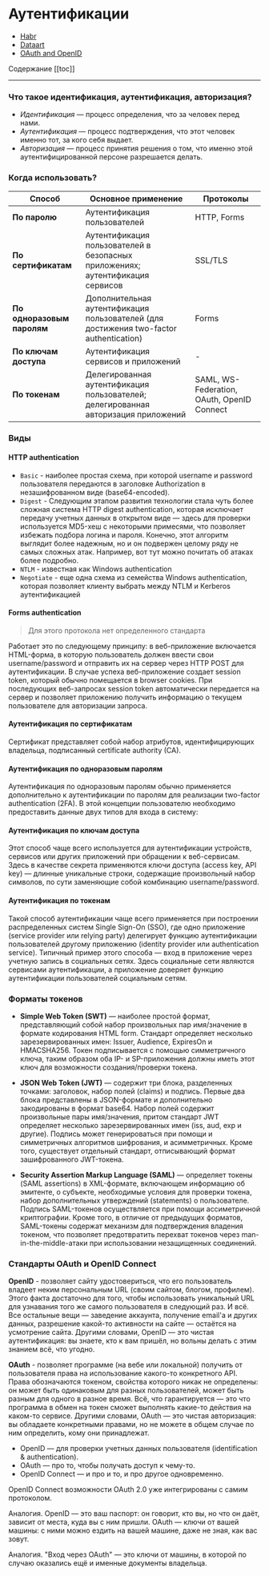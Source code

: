 # Аутентификации

* [Habr](https://habr.com/ru/company/dataart/blog/262817/)
* [Dataart](https://dataart.ua/news/autentifikatsiya-i-avtorizatsiya-v-mikroservisny-h-prilozheniyah/)
* [OAuth and OpenID](http://softwaremaniacs.org/blog/2011/07/14/openid-oauth-difference/)

Содержание 
[[toc]]

---

### Что такое идентификация, аутентификация, авторизация?

* *Идентификация* — процесс определения, что за человек перед нами. 
* *Аутентификация* — процесс подтверждения, что этот человек именно тот, за кого себя выдает. 
* *Авторизация* — процесс принятия решения о том, что именно этой аутентифицированной персоне разрешается делать. 

### Когда использовать?
| **Способ**                 | **Основное применение**                                                                    | **Протоколы**                                  |
|------------------------|----------------------------------------------------------------------------------------|--------------------------------------------|
| **По паролю**              | Аутентификация пользователей                                                           | HTTP, Forms                                |
| **По сертификатам**        | Аутентификация пользователей в безопасных приложениях; аутентификация сервисов         | SSL/TLS                                    |
| **По одноразовым паролям** | Дополнительная аутентификация пользователей (для достижения two-factor authentication) | Forms                                      |
| **По ключам доступа**      | Аутентификация сервисов и приложений                                                   | -                                          |
| **По токенам**             | Делегированная аутентификация пользователей; делегированная авторизация приложений     | SAML, WS-Federation, OAuth, OpenID Connect |


### Виды

#### HTTP authentication 
  + `Basic` - наиболее простая схема, при которой username и password пользователя передаются в заголовке Authorization в незашифрованном виде (base64-encoded). 
  + `Digest` - Следующим этапом развития технологии стала чуть более сложная система HTTP digest authentication, которая исключает передачу учетных данных в открытом виде — здесь для проверки используется MD5-хеш с некоторыми примесями, что позволяет избежать подбора логина и пароля. Конечно, этот алгоритм выглядит более надежным, но и он подвержен целому ряду не самых сложных атак. Например, вот тут можно почитать об атаках более подробно.
  + `NTLM` - известная как Windows authentication
  + `Negotiate` - еще одна схема из семейства Windows authentication, которая позволяет клиенту выбрать между NTLM и Kerberos аутентификацией

#### Forms authentication 
> Для этого протокола нет определенного стандарта

Работает это по следующему принципу: в веб-приложение включается HTML-форма, в которую пользователь должен ввести свои username/password и отправить их на сервер через HTTP POST для аутентификации. В случае успеха веб-приложение создает session token, который обычно помещается в browser cookies. При последующих веб-запросах session token автоматически передается на сервер и позволяет приложению получить информацию о текущем пользователе для авторизации запроса.

#### Аутентификация по сертификатам
Сертификат представляет собой набор атрибутов, идентифицирующих владельца, подписанный certificate authority (CA).

#### Аутентификация по одноразовым паролям
Аутентификация по одноразовым паролям обычно применяется дополнительно к аутентификации по паролям для реализации two-factor authentication (2FA). В этой концепции пользователю необходимо предоставить данные двух типов для входа в систему:

#### Аутентификация по ключам доступа 
Этот способ чаще всего используется для аутентификации устройств, сервисов или других приложений при обращении к веб-сервисам. Здесь в качестве секрета применяются ключи доступа (access key, API key) — длинные уникальные строки, содержащие произвольный набор символов, по сути заменяющие собой комбинацию username/password.

#### Аутентификация по токенам
Такой способ аутентификации чаще всего применяется при построении распределенных систем Single Sign-On (SSO), где одно приложение (service provider или relying party) делегирует функцию аутентификации пользователей другому приложению (identity provider или authentication service). Типичный пример этого способа — вход в приложение через учетную запись в социальных сетях. Здесь социальные сети являются сервисами аутентификации, а приложение доверяет функцию аутентификации пользователей социальным сетям.

### Форматы токенов
* **Simple Web Token (SWT)** — наиболее простой формат, представляющий собой набор произвольных пар имя/значение в формате кодирования HTML form. Стандарт определяет несколько зарезервированных имен: Issuer, Audience, ExpiresOn и HMACSHA256. Токен подписывается с помощью симметричного ключа, таким образом оба IP- и SP-приложения должны иметь этот ключ для возможности создания/проверки токена.

* **JSON Web Token (JWT)** — содержит три блока, разделенных точками: заголовок, набор полей (claims) и подпись. Первые два блока представлены в JSON-формате и дополнительно закодированы в формат base64. Набор полей содержит произвольные пары имя/значения, притом стандарт JWT определяет несколько зарезервированных имен (iss, aud, exp и другие). Подпись может генерироваться при помощи и симметричных алгоритмов шифрования, и асимметричных. Кроме того, существует отдельный стандарт, отписывающий формат зашифрованного JWT-токена.

* **Security Assertion Markup Language (SAML)** — определяет токены (SAML assertions) в XML-формате, включающем информацию об эмитенте, о субъекте, необходимые условия для проверки токена, набор дополнительных утверждений (statements) о пользователе. Подпись SAML-токенов осуществляется при помощи ассиметричной криптографии. Кроме того, в отличие от предыдущих форматов, SAML-токены содержат механизм для подтверждения владения токеном, что позволяет предотвратить перехват токенов через man-in-the-middle-атаки при использовании незащищенных соединений.

### Стандарты OAuth и OpenID Connect
**OpenID** - позволяет сайту удостовериться, что его пользователь владеет неким персональным URL (своим сайтом, блогом, профилем). Этого факта достаточно для того, чтобы использовать уникальный URL для узнавания того же самого пользователя в следующий раз. И всё. Все остальные вещи — заведение аккаунта, получение email'а и других данных, разрешение какой-то активности на сайте — остаётся на усмотрение сайта. Другими словами, OpenID — это чистая аутентификация: вы знаете, кто к вам пришёл, но вольны делать с этим знанием всё, что угодно.

**OAuth** - позволяет программе (на вебе или локальной) получить от пользователя права на использование какого-то конкретного API. Права обозначаются токеном, свойства которого никак не определены: он может быть одинаковым для разных пользователей, может быть разным для одного в разное время. Всё, что гарантируется — это что программа в обмен на токен сможет выполнять какие-то действия на каком-то сервисе. Другими словами, OAuth — это чистая авторизация: вы обладаете конкретными правами, но не можете в общем случае по ним определить, кому они принадлежат.

* OpenID — для проверки учетных данных пользователя (identification & authentication).
* OAuth — про то, чтобы получать доступ к чему-то.
* OpenID Connect — и про и то, и про другое одновременно.

OpenID Connect возможности OAuth 2.0 уже интегрированы с самим протоколом.

Аналогия. OpenID — это ваш паспорт: он говорит, кто вы, но что он даёт, зависит от места, куда вы с ним пришли. OAuth — ключи от вашей машины: с ними можно ездить на вашей машине, даже не зная, как вас зовут.

Аналогия. "Вход через OAuth" — это ключи от машины, в которой по случаю оказались ещё и именные документы владельца.


